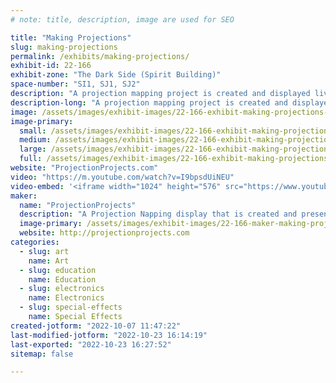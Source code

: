 ```yaml
---
# note: title, description, image are used for SEO

title: "Making Projections"
slug: making-projections
permalink: /exhibits/making-projections/
exhibit-id: 22-166
exhibit-zone: "The Dark Side (Spirit Building)"
space-number: "SI1, SJ1, SJ2"
description: "A projection mapping project is created and displayed live. "
description-long: "A projection mapping project is created and displayed live. Attendees can watch the process, the end result, and ask questions."
image: /assets/images/exhibit-images/22-166-exhibit-making-projections-70b1dffb-5d01-478a-9759-522bdbb1e6c0-large.jpeg
image-primary: 
  small: /assets/images/exhibit-images/22-166-exhibit-making-projections-70b1dffb-5d01-478a-9759-522bdbb1e6c0-small.jpeg
  medium: /assets/images/exhibit-images/22-166-exhibit-making-projections-70b1dffb-5d01-478a-9759-522bdbb1e6c0-medium.jpeg
  large: /assets/images/exhibit-images/22-166-exhibit-making-projections-70b1dffb-5d01-478a-9759-522bdbb1e6c0-large.jpeg
  full: /assets/images/exhibit-images/22-166-exhibit-making-projections-70b1dffb-5d01-478a-9759-522bdbb1e6c0-full.jpeg
website: "ProjectionProjects.com"
video: "https://m.youtube.com/watch?v=I9bpsdUiNEU"
video-embed: '<iframe width="1024" height="576" src="https://www.youtube.com/embed/I9bpsdUiNEU?feature=oembed" frameborder="0" allow="accelerometer; autoplay; clipboard-write; encrypted-media; gyroscope; picture-in-picture" allowfullscreen title="Nick Comis Demo Reel for CC"></iframe>'
maker: 
  name: "ProjectionProjects"
  description: "A Projection Napping display that is created and presented live in front of attendees with makers on hand to demo and answer questions."
  image-primary: /assets/images/exhibit-images/22-166-maker-making-projections-66266c6b-2523-4a02-b137-60309954c2c5-medium.jpeg
  website: http://projectionprojects.com
categories: 
  - slug: art
    name: Art
  - slug: education
    name: Education
  - slug: electronics
    name: Electronics
  - slug: special-effects
    name: Special Effects
created-jotform: "2022-10-07 11:47:22"
last-modified-jotform: "2022-10-23 16:14:19"
last-exported: "2022-10-23 16:27:52"
sitemap: false

---
```

